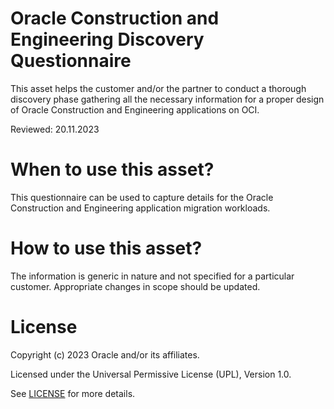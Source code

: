 # Oracle Construction and Engineering Discovery Questionnaire

This asset helps the customer and/or the partner to conduct a thorough discovery phase gathering all the necessary information for a proper design of Oracle Construction and Engineering applications on OCI.

Reviewed: 20.11.2023

# When to use this asset?

This questionnaire can be used to capture details for the Oracle Construction and Engineering application migration workloads.

# How to use this asset?

The information is generic in nature and not specified for a particular customer. Appropriate changes in scope should be updated.

# License

Copyright (c) 2023 Oracle and/or its affiliates.

Licensed under the Universal Permissive License (UPL), Version 1.0.

See [LICENSE](LICENSE) for more details.



